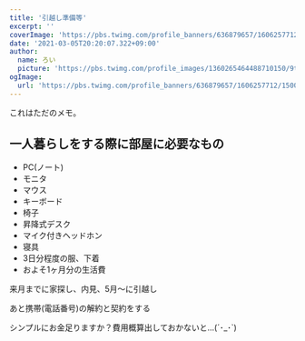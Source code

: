 ```yaml
---
title: '引越し準備等'
excerpt: ''
coverImage: 'https://pbs.twimg.com/profile_banners/636879657/1606257712/1500x500'
date: '2021-03-05T20:20:07.322+09:00'
author:
  name: ろい
  picture: 'https://pbs.twimg.com/profile_images/1360265464488710150/9tFz-ycm_400x400.jpg'
ogImage:
  url: 'https://pbs.twimg.com/profile_banners/636879657/1606257712/1500x500'
---
```


これはただのメモ。

## 一人暮らしをする際に部屋に必要なもの

- PC(ノート)
- モニタ
- マウス
- キーボード
- 椅子
- 昇降式デスク
- マイク付きヘッドホン
- 寝具
- 3日分程度の服、下着
- およそ1ヶ月分の生活費

来月までに家探し、内見、5月〜に引越し

あと携帯(電話番号)の解約と契約をする

シンプルにお金足りますか？費用概算出しておかないと…(´･_･`)